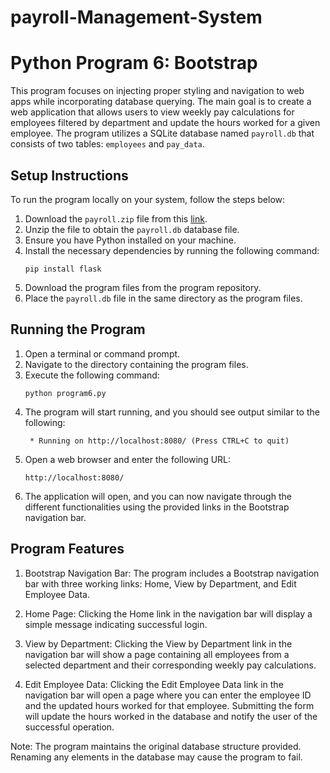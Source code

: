 # payroll-Management-System

#  Python Program 6: Bootstrap

This program focuses on injecting proper styling and navigation to web apps while incorporating database querying. The main goal is to create a web application that allows users to view weekly pay calculations for employees filtered by department and update the hours worked for a given employee. The program utilizes a SQLite database named `payroll.db` that consists of two tables: `employees` and `pay_data`.

## Setup Instructions

To run the program locally on your system, follow the steps below:

1. Download the `payroll.zip` file from this [link](#).
2. Unzip the file to obtain the `payroll.db` database file.
3. Ensure you have Python installed on your machine.
4. Install the necessary dependencies by running the following command:
   ```
   pip install flask
   ```
5. Download the program files from the program repository.
6. Place the `payroll.db` file in the same directory as the program files.

## Running the Program

1. Open a terminal or command prompt.
2. Navigate to the directory containing the program files.
3. Execute the following command:
   ```
   python program6.py
   ```
4. The program will start running, and you should see output similar to the following:
   ```
    * Running on http://localhost:8080/ (Press CTRL+C to quit)
   ```
5. Open a web browser and enter the following URL:
   ```
   http://localhost:8080/
   ```
6. The application will open, and you can now navigate through the different functionalities using the provided links in the Bootstrap navigation bar.

## Program Features

1. Bootstrap Navigation Bar: The program includes a Bootstrap navigation bar with three working links: Home, View by Department, and Edit Employee Data.

2. Home Page: Clicking the Home link in the navigation bar will display a simple message indicating successful login.

3. View by Department: Clicking the View by Department link in the navigation bar will show a page containing all employees from a selected department and their corresponding weekly pay calculations.

4. Edit Employee Data: Clicking the Edit Employee Data link in the navigation bar will open a page where you can enter the employee ID and the updated hours worked for that employee. Submitting the form will update the hours worked in the database and notify the user of the successful operation.

Note: The program maintains the original database structure provided. Renaming any elements in the database may cause the program to fail.




